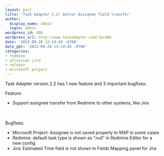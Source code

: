```yaml
---
layout: post
title: 'Task Adapter 2.2: better Assignee field transfer'
author:
  display_name: admin
  login: admin
wordpress_id: 408
wordpress_url: http://www.taskadapter.com/?p=408
date: '2012-09-28 12:14:45 -0700'
date_gmt: '2012-09-28 12:14:45 -0700'
categories:
- redmine
- atlassian jira
- release
- microsoft project
---
```

<p>Task Adapter version 2.2 has 1 new feature and 3 important bugfixes:</p>
<p>Feature:</p>
<ul>
<li>Support assignee transfer from Redmine to other systems, like Jira</li><br />
</ul><br />
Bugfixes:</p>
<ul>
<li>Microsoft Project:&nbsp;Assignee is not saved properly to MSP in some cases</li>
<li>Redmine:&nbsp;default task type is shown as "null" in Redmine Editor for a new config</li>
<li>Jira:&nbsp;Estimated Time field is not shown in Fields Mapping panel for Jira</li><br />
</ul></p>
